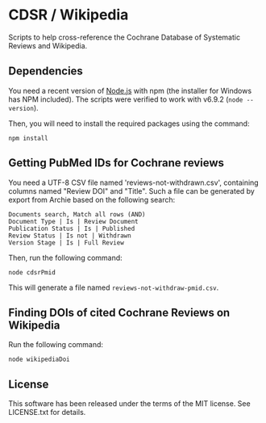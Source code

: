 CDSR / Wikipedia
================

Scripts to help cross-reference the Cochrane Database of Systematic Reviews and Wikipedia.

Dependencies
------------

You need a recent version of [Node.js](https://nodejs.org/) with npm (the installer for Windows has NPM included). The scripts were verified to work with v6.9.2 (`node --version`).

Then, you will need to install the required packages using the command:

```
npm install
```

Getting PubMed IDs for Cochrane reviews
---------------------------------------

You need a UTF-8 CSV file named 'reviews-not-withdrawn.csv', containing columns named "Review DOI" and "Title". Such a file can be generated by export from Archie based on the following search:

```
Documents search, Match all rows (AND)
Document Type | Is | Review Document
Publication Status | Is | Published
Review Status | Is not | Withdrawn
Version Stage | Is | Full Review
```

Then, run the following command:

```
node cdsrPmid
```

This will generate a file named `reviews-not-withdraw-pmid.csv`.

Finding DOIs of cited Cochrane Reviews on Wikipedia
---------------------------------------------------

Run the following command:

```
node wikipediaDoi
```

License
-------

This software has been released under the terms of the MIT license. See LICENSE.txt for details.